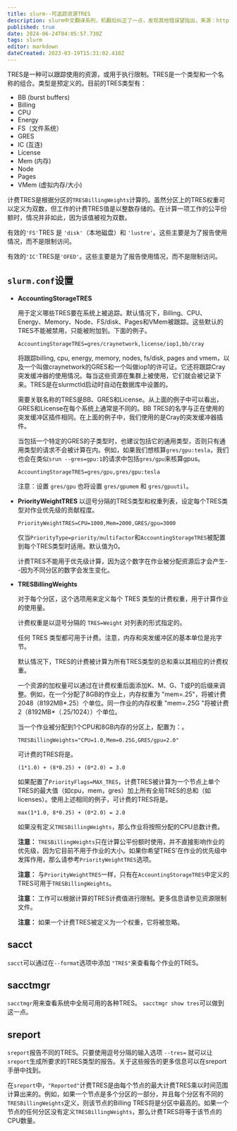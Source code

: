 ```yaml
---
title: slurm--可追踪资源TRES
description: slurm中文翻译系列，机翻后纠正了一点，发现其他错误望指出，来源：https://github.com/SchedMD/slurm/blob/master/doc/html/tres.shtml
published: true
date: 2024-06-24T04:05:57.730Z
tags: slurm
editor: markdown
dateCreated: 2023-03-19T15:31:02.410Z
---
```



TRES是一种可以跟踪使用的资源，或用于执行限制。TRES是一个类型和一个名称的组合。类型是预定义的。目前的TRES类型有：

- BB (burst buffers)
- Billing
- CPU
- Energy
- FS（文件系统）
- GRES
- IC (互连)
- License
- Mem (内存)
- Node
- Pages
- VMem (虚拟内存/大小)

计费TRES是根据分区的`TRESBillingWeights`计算的。虽然分区上的TRES权重可以定义为双数，但工作的计费TRES值是以整数存储的。在计算一项工作的公平份额时，情况并非如此，因为该值被视为双数。

有效的`'FS'`TRES 是 `'disk'`（本地磁盘）和 `'lustre'`。这些主要是为了报告使用情况，而不是限制访问。

有效的`'IC'`TRES是`'OFED'`。这些主要是为了报告使用情况，而不是限制访问。

## `slurm.conf`设置

- **AccountingStorageTRES**

  用于定义哪些TRES要在系统上被追踪。默认情况下，Billing、CPU、Energy、Memory、Node、FS/disk、Pages和VMem被跟踪。这些默认的TRES不能被禁用，只能被附加到。下面的例子。

  ```
  AccountingStorageTRES=gres/craynetwork,license/iop1,bb/cray
  ```

  将跟踪billing, cpu, energy, memory, nodes, fs/disk, pages and vmem，以及一个叫做craynetwork的GRES和一个叫做iop1的许可证。它还将跟踪Cray突发缓冲器的使用情况。每当这些资源在集群上被使用，它们就会被记录下来。TRES是在slurmctld启动时自动在数据库中设置的。
  

  需要关联名称的TRES是BB、GRES和License。从上面的例子中可以看出，GRES和License在每个系统上通常是不同的。BB TRES的名字与正在使用的突发缓冲区插件相同。在上面的例子中，我们使用的是Cray的突发缓冲器插件。


  当包括一个特定的GRES的子类型时，也建议包括它的通用类型，否则只有通用类型的请求不会被计算在内。例如，如果我们想核算`gres/gpu:tesla`，我们也会在类似`srun --gres=gpu:1`的请求中包括`gres/gpu`来核算gpus。

  ```
  AccountingStorageTRES=gres/gpu,gres/gpu:tesla
  ```
  
  注意：设置 `gres/gpu` 也将设置 `gres/gpumem` 和 `gres/gpuutil`。

- **PriorityWeightTRES**
  以逗号分隔的TRES类型和权重列表，设定每个TRES类型对作业优先级的贡献程度。

  ```
  PriorityWeightTRES=CPU=1000,Mem=2000,GRES/gpu=3000
  ```

  仅当`PriorityType=priority/multifactor`和`AccountingStorageTRES`被配置到每个TRES类型时适用。默认值为0。

  计费TRES不能用于优先级计算，因为这个数字在作业被分配资源后才会产生--因为不同分区的数字会发生变化。

- **TRESBillingWeights**

  对于每个分区，这个选项用来定义每个 TRES 类型的计费权重，用于计算作业的使用量。

  计费权重是以逗号分隔的 `TRES=Weight` 对列表的形式指定的。

  任何 TRES 类型都可用于计费。注意，内存和突发缓冲区的基本单位是兆字节。

  默认情况下，TRES的计费被计算为所有TRES类型的总和乘以其相应的计费权重。

  一个资源的加权量可以通过在计费权重后面添加K、M、G、T或P的后缀来调整。例如，在一个分配了8GB的作业上，内存权重为 "mem=.25"，将被计费2048（8192MB*.25）个单位。同一作业的内存权重 "mem=.25G "将被计费2（8192MB*（.25/1024））个单位。

  当一个作业被分配到1个CPU和8GB内存的分区上，配置为：。

  ```
  TRESBillingWeights="CPU=1.0,Mem=0.25G,GRES/gpu=2.0"
  ```

  可计费的TRES将是。

  ```
  (1*1.0) + (8*0.25) + (0*2.0) = 3.0
  ```

  如果配置了`PriorityFlags=MAX_TRES`，计费TRES被计算为一个节点上单个TRES的最大值（如cpu，mem，gres）加上所有全局TRES的总和（如licenses）。使用上述相同的例子，可计费的TRES将是。

  ```
  max(1*1.0, 8*0.25) + (0*2.0) = 2.0
  ```

  如果没有定义`TRESBillingWeights`，那么作业将按照分配的CPU总数计费。

  **注意：** `TRESBillingWeights`只在计算公平份额时使用，并不直接影响作业的优先级，因为它目前不用于作业的大小。如果你希望TRES'在作业的优先级中发挥作用，那么请参考`PriorityWeightTRES`选项。

  **注意：** 与`PriorityWeightTRES`一样，只有在`AccountingStorageTRES`中定义的TRES可用于`TRESBillingWeights`。

  **注意：** 工作可以根据计算的TRES计费值进行限制。更多信息请参见资源限制文件。

  **注意：** 如果一个计费TRES被定义为一个权重，它将被忽略。

## sacct
`sacct`可以通过在`--format`选项中添加 `"TRES"`来查看每个作业的TRES。

## sacctmgr
`sacctmgr`用来查看系统中全局可用的各种TRES。 `sacctmgr show tres`可以做到这一点。

## sreport
`sreport`报告不同的TRES。只要使用逗号分隔的输入选项 `--tres=` 就可以让`sreport`生成所要求的TRES类型的报告。关于这些报告的更多信息可以在sreport手册中找到。

在`sreport`中，`"Reported"`计费TRES是由每个节点的最大计费TRES乘以时间范围计算出来的。例如，如果一个节点是多个分区的一部分，并且每个分区有不同的`TRESBillingWeights`定义，则该节点的Billing TRES将是分区中最高的。如果一个节点的任何分区没有定义`TRESBillingWeights`，那么计费TRES将等于该节点的CPU数量。